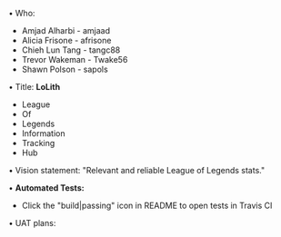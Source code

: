 • Who:
- Amjad Alharbi   - amjaad
- Alicia Frisone  - afrisone
- Chieh Lun Tang  - tangc88
- Trevor Wakeman  - Twake56
- Shawn Polson    - sapols

• Title: **LoLith**
 - League 
 - Of
 - Legends
 - Information
 - Tracking
 - Hub
 
• Vision statement: "Relevant and reliable League of Legends stats."

• **Automated Tests:**
  - Click the "build|passing" icon in README to open tests in Travis CI
  
• UAT plans:
 
